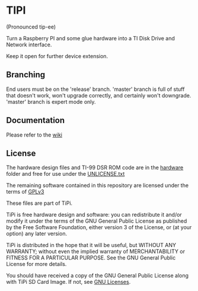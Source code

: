 # TIPI

(Pronounced tip-ee)

Turn a Raspberry PI and some glue hardware into a TI Disk Drive and Network interface. 

Keep it open for further device extension.

## Branching

End users must be on the 'release' branch. 
'master' branch is full of stuff that doesn't work, won't upgrade correctly, and certainly won't downgrade.
'master' branch is expert mode only.

## Documentation

Please refer to the [wiki](https://github.com/jedimatt42/tipi/wiki)

## License 

The hardware design files and TI-99 DSR ROM code are in the [hardware](hardware) folder and free for use under the [UNLICENSE.txt](hardware/UNLICENSE.txt) 

The remaining software contained in this repository are licensed under the terms of [GPLv3](https://www.gnu.org/licenses/quick-guide-gplv3.en.html)

These files are part of TiPi.

TiPi is free hardware design and software: you can redistribute it and/or modify it under the terms of the GNU General Public License as published by the Free Software Foundation, either version 3 of the License, or (at your option) any later version.

TiPi is distributed in the hope that it will be useful, but WITHOUT ANY WARRANTY; without even the implied warranty of MERCHANTABILITY or FITNESS FOR A PARTICULAR PURPOSE.  See the GNU General Public License for more details.

You should have received a copy of the GNU General Public License along with TiPi SD Card Image.  If not, see [GNU Licenses](http://www.gnu.org/licenses/).

